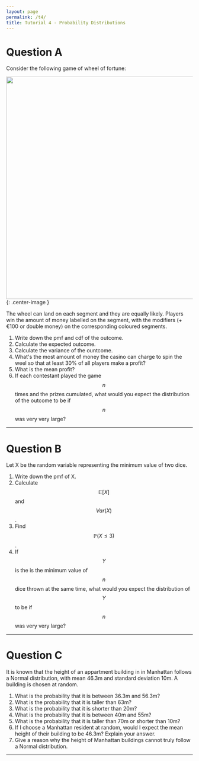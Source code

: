```yaml
---
layout: page
permalink: /t4/
title: Tutorial 4 - Probability Distributions
---
```



Question A
==========

Consider the following game of wheel of fortune:

<img src="/prelim2/assets/wheel_of_fortune.jpg" width="600">{: .center-image }

The wheel can land on each segment and they are equally likely.
Players win the amount of money labelled on the segment, with the modifiers (+€100 or double money) on the corresponding coloured segments.

1. Write down the pmf and cdf of the outcome.
2. Calculate the expected outcome.
3. Calculate the variance of the ountcome.
4. What's the most amount of money the casino can charge to spin the weel so that at least 30% of all players make a profit?
5. What is the mean profit?
6. If each contestant played the game $$n$$ times and the prizes cumulated, what would you expect the distribution of the outcome to be if $$n$$ was very very large?

---

Question B
==========

Let X be the random variable representing the minimum value of two dice.
1. Write down the pmf of X.
2. Calculate $$\mathbb{E}[X]$$ and $$Var(X)$$.
3. Find $$\mathbb{P}(X \leq 3)$$.
4. If $$Y$$ is the is the minimum value of $$n$$ dice thrown at the same time, what would you expect the distribution of $$Y$$ to be if $$n$$ was very very large?

---

Question C
==========

It is known that the height of an appartment building in in Manhattan follows a Normal distribution, with mean 46.3m and standard deviation 10m. A building is chosen at random.

1. What is the probability that it is between 36.3m and 56.3m?
2. What is the probability that it is taller than 63m?
3. What is the probability that it is shorter than 20m?
4. What is the probability that it is between 40m and 55m?
5. What is the probability that it is taller than 70m or shorter than 10m?
6. If I choose a Manhattan resident at random, would I expect the mean height of their building to be 46.3m? Explain your answer.
7. Give a reason why the height of Manhattan buildings cannot truly follow a Normal distribution.

---
